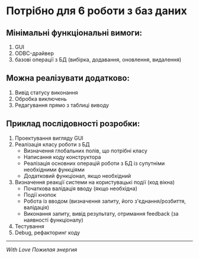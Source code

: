  # Потрібно для 6 роботи з баз даних

## Мінімальні функціональні вимоги:
1. GUI
2. ODBC-драйвер
3. базові операції з БД (вибірка, додавання, оновлення, видалення)

## Можна реалізувати додатково:
1. Вивід статусу виконання
2. Обробка виключень
3. Редагування прямо з таблиці виводу

## Приклад послідовності розробки:
1. Проектування вигляду GUI
2. Реалізація класу роботи з БД
   * Визначення глобальних полів, що потрібні класу
   * Написання коду конструктора
   * Реалізація основних операцій роботи з БД із супутніми необхідними функціями
   * Додатковий функціонал, якщо необхідний
3. Визначення реакції системи на користувацькі події (код вікна)
   * Початкова валідація вводу (якщо необхідна)
   * Події кнопок
   * Робота із вводом (визначення запиту, його з'єднання/розбиття, валідація)
   * Виконання запиту, вивід результату, отримання feedback (за наявності функціоналу)
4. Тестування
5. Debug, рефакторинг коду
* * * 
*With Love Пожилая энергия*
